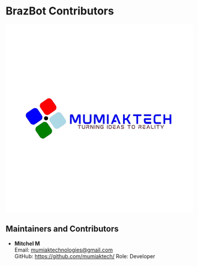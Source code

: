 # BrazBot Contributors

![MumiakTech Logo](img/mumiaktech.png)

## Maintainers and Contributors

- **Mitchel M**  
  Email: mumiaktechnologies@gmail.com  
  GitHub: https://github.com/mumiaktech/
  Role: Developer 
